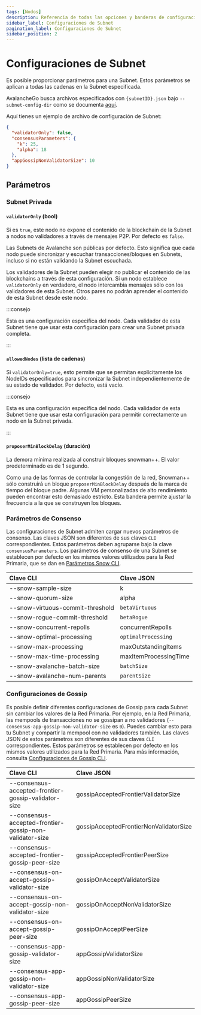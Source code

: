 ```yaml
---
tags: [Nodos]
description: Referencia de todas las opciones y banderas de configuración de Subnet disponibles.
sidebar_label: Configuraciones de Subnet
pagination_label: Configuraciones de Subnet
sidebar_position: 2
---
```


# Configuraciones de Subnet

Es posible proporcionar parámetros para una Subnet. Estos parámetros se aplican a todas
las cadenas en la Subnet especificada.

AvalancheGo busca archivos especificados con `{subnetID}.json` bajo
`--subnet-config-dir` como se documenta
[aquí](/nodes/configure/avalanchego-config-flags.md#subnet-configs).

Aquí tienes un ejemplo de archivo de configuración de Subnet:

```json
{
  "validatorOnly": false,
  "consensusParameters": {
    "k": 25,
    "alpha": 18
  },
  "appGossipNonValidatorSize": 10
}
```

## Parámetros

### Subnet Privada

#### `validatorOnly` (bool)

Si es `true`, este nodo no expone el contenido de la blockchain de la Subnet a nodos no validadores
a través de mensajes P2P. Por defecto es `false`.

Las Subnets de Avalanche son públicas por defecto. Esto significa que cada nodo puede sincronizar y
escuchar transacciones/bloques en Subnets, incluso si no están validando la
Subnet escuchada.

Los validadores de la Subnet pueden elegir no publicar el contenido de las blockchains a través de esta
configuración. Si un nodo establece `validatorOnly` en verdadero, el nodo intercambia
mensajes sólo con los validadores de esta Subnet. Otros pares no podrán
aprender el contenido de esta Subnet desde este nodo.

:::consejo

Esta es una configuración específica del nodo. Cada validador de esta Subnet tiene que usar
esta configuración para crear una Subnet privada completa.

:::

#### `allowedNodes` (lista de cadenas)

Si `validatorOnly=true`, esto permite que se permitan explícitamente los NodeIDs especificados
para sincronizar la Subnet independientemente de su estado de validador. Por defecto, está vacío.

:::consejo

Esta es una configuración específica del nodo. Cada validador de esta Subnet tiene que usar
esta configuración para permitir correctamente un nodo en la Subnet privada.

:::

#### `proposerMinBlockDelay` (duración)

La demora mínima realizada al construir bloques snowman++. El valor predeterminado es de 1 segundo.

Como una de las formas de controlar la congestión de la red, Snowman++ sólo construirá un
bloque `proposerMinBlockDelay` después de la marca de tiempo del bloque padre. Algunas
VM personalizadas de alto rendimiento pueden encontrar esto demasiado estricto. Esta bandera permite ajustar la
frecuencia a la que se construyen los bloques.

### Parámetros de Consenso

Las configuraciones de Subnet admiten cargar nuevos parámetros de consenso. Las claves JSON son
diferentes de sus claves `CLI` correspondientes. Estos parámetros deben agruparse bajo la
clave `consensusParameters`. Los parámetros de consenso de una Subnet se establecen por defecto en los
mismos valores utilizados para la Red Primaria, que se dan en [Parámetros Snow
CLI](/nodes/configure/avalanchego-config-flags.md#snow-parameters).

| Clave CLI                        | Clave JSON            |
| :------------------------------- | :-------------------- |
| --snow-sample-size               | k                     |
| --snow-quorum-size               | alpha                 |
| --snow-virtuous-commit-threshold | `betaVirtuous`        |
| --snow-rogue-commit-threshold    | `betaRogue`           |
| --snow-concurrent-repolls        | concurrentRepolls     |
| --snow-optimal-processing        | `optimalProcessing`   |
| --snow-max-processing            | maxOutstandingItems   |
| --snow-max-time-processing       | maxItemProcessingTime |
| --snow-avalanche-batch-size      | `batchSize`           |
| --snow-avalanche-num-parents     | `parentSize`          |

### Configuraciones de Gossip

Es posible definir diferentes configuraciones de Gossip para cada Subnet sin
cambiar los valores de la Red Primaria. Por ejemplo, en la Red Primaria, las mempools de transacciones no se gossipan a no validadores
(`--consensus-app-gossip-non-validator-size` es `0`). Puedes cambiar esto para
tu Subnet y compartir la mempool con no validadores también. Las claves JSON de estos
parámetros son diferentes de sus claves `CLI` correspondientes. Estos parámetros
se establecen por defecto en los mismos valores utilizados para la Red Primaria. Para más información,
consulta [Configuraciones de Gossip CLI](/nodes/configure/avalanchego-config-flags.md#gossiping).

| Clave CLI                                               | Clave JSON                             |
| :------------------------------------------------------ | :------------------------------------- |
| --consensus-accepted-frontier-gossip-validator-size     | gossipAcceptedFrontierValidatorSize    |
| --consensus-accepted-frontier-gossip-non-validator-size | gossipAcceptedFrontierNonValidatorSize |
| --consensus-accepted-frontier-gossip-peer-size          | gossipAcceptedFrontierPeerSize         |
| --consensus-on-accept-gossip-validator-size             | gossipOnAcceptValidatorSize            |
| --consensus-on-accept-gossip-non-validator-size         | gossipOnAcceptNonValidatorSize         |
| --consensus-on-accept-gossip-peer-size                  | gossipOnAcceptPeerSize                 |
| --consensus-app-gossip-validator-size                   | appGossipValidatorSize                 |
| --consensus-app-gossip-non-validator-size               | appGossipNonValidatorSize              |
| --consensus-app-gossip-peer-size                        | appGossipPeerSize                      |
